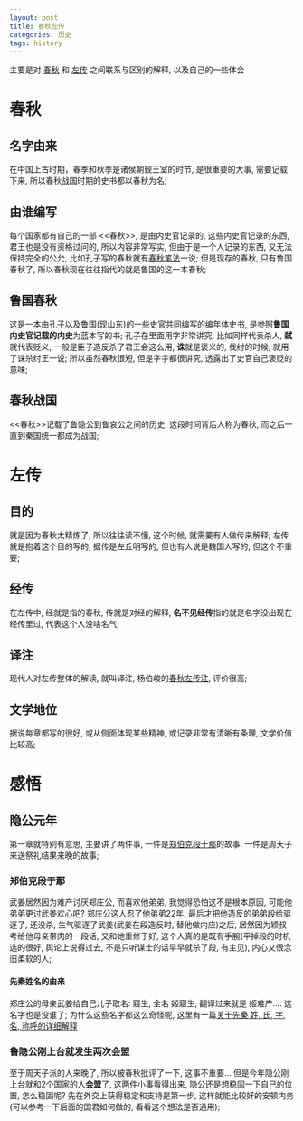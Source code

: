 ```yaml
---
layout: post
title: 春秋左传
categories: 历史
tags: history
---
```

主要是对 [春秋](https://zh.wikipedia.org/wiki/%E6%98%A5%E7%A7%8B%E7%AC%94%E6%B3%95) 和 [左传](https://zh.wikipedia.org/wiki/%E5%B7%A6%E4%BC%A0) 之间联系与区别的解释, 以及自己的一些体会

# 春秋
## 名字由来
在中国上古时期，春季和秋季是诸侯朝觐王室的时节, 是很重要的大事, 需要记载下来, 所以春秋战国时期的史书都以春秋为名;

## 由谁编写
每个国家都有自己的一部 <<春秋>>, 是由内史官记录的, 这些内史官记录的东西, 君王也是没有资格过问的, 所以内容非常写实, 但由于是一个人记录的东西, 又无法保持完全的公允, 比如孔子写的春秋就有[春秋笔法](https://zh.wikipedia.org/wiki/%E6%98%A5%E7%A7%8B%E7%AC%94%E6%B3%95)一说;
但是现存的春秋, 只有鲁国春秋了, 所以春秋现在往往指代的就是鲁国的这一本春秋;

## 鲁国春秋
这是一本由孔子以及鲁国(现山东)的一些史官共同编写的编年体史书, 是参照**鲁国内史官记载的内史**为蓝本写的书;
孔子在里面用字非常讲究, 比如同样代表杀人, **弑**就代表贬义, 一般是臣子造反杀了君王会这么用, **诛**就是褒义的, 伐纣的时候, 就用了诛杀纣王一说;
所以虽然春秋很短, 但是字字都很讲究, 透露出了史官自己褒贬的意味;

## 春秋战国
<<春秋>>记载了鲁隐公到鲁哀公之间的历史, 这段时间背后人称为春秋, 而之后一直到秦国统一都成为战国;

# 左传
## 目的
就是因为春秋太精炼了, 所以往往读不懂, 这个时候, 就需要有人做传来解释;
左传就是抱着这个目的写的, 据传是左丘明写的, 但也有人说是魏国人写的, 但这个不重要;

## 经传
在左传中, 经就是指的春秋, 传就是对经的解释, **名不见经传**指的就是名字没出现在经传里过, 代表这个人没啥名气;

## 译注
现代人对左传整体的解读, 就叫译注, 杨伯峻的[春秋左传注](https://book.douban.com/subject/4146127/), 评价很高;

## 文学地位
据说每章都写的很好, 或从侧面体现某些精神, 或记录非常有清晰有条理, 文学价值比较高;

# 感悟
## 隐公元年
第一章就特别有意思, 主要讲了两件事, 一件是[郑伯克段于鄢](https://www.zhihu.com/question/24880183)的故事, 一件是周天子来送祭礼结果来晚的故事;

### 郑伯克段于鄢
武姜居然因为难产讨厌郑庄公, 而喜欢他弟弟, 我觉得恐怕这不是根本原因, 可能他弟弟更讨武姜欢心吧?
郑庄公这人忍了他弟弟22年, 最后才把他造反的弟弟段给驱逐了, 还没杀, 生气驱逐了武姜(武姜在段造反时, 替他做内应)之后, 居然因为颖叔考给他母亲带肉的一段话, 又和她重修于好, 这个人真的是既有手腕(平掉段的时机选的很好, 舆论上说得过去, 不是只听谋士的话早早就杀了段, 有主见), 内心又很念旧柔软的人;
#### 先秦姓名的由来
郑庄公的母亲武姜给自己儿子取名: 寤生, 全名 姬寤生, 翻译过来就是 姬难产.... 这名字也是没谁了;
为什么这些名字都这么奇怪呢, 这里有一篇[关于先秦 姓, 氏, 字, 名, 称呼的详细解释](https://www.zhihu.com/question/31032618)

### 鲁隐公刚上台就发生两次会盟
至于周天子派的人来晚了, 所以被春秋批评了一下, 这事不重要... 但是今年隐公刚上台就和2个国家的人**会盟**了, 这两件小事看得出来, 隐公还是想稳固一下自己的位置, 怎么稳固呢? 先在外交上获得稳定和支持是第一步, 这样就能比较好的安顿内务(可以参考一下后面的国君如何做的, 看看这个想法是否通用);



